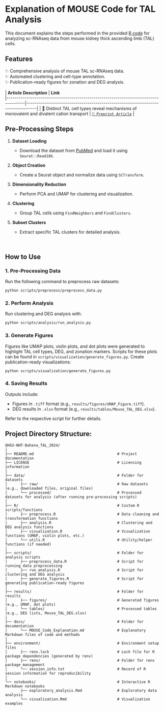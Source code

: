 # Explanation of MOUSE Code for TAL Analysis
This document explains the steps performed in the provided [R code](https://cran.r-project.org/) for analyzing sc-RNAseq data from mouse kidney thick ascending limb (TAL) cells.
<br>
## Features
✨ Comprehensive analysis of mouse TAL sc-RNAseq data. <br>
✨ Automated clustering and cell-type annotation. <br>
✨ Publication-ready figures for zonation and DEG analysis. <br>
<br>
| **Article Description**                                                               | **Link**                                                                                           
|---------------------------------------------------------------------------------------|-----------------------------------------------------------------------------------|
| 🧬 Distinct TAL cell types reveal mechanisms of monovalent and divalent cation transport | [`📄 Preprint Article`](https://www.biorxiv.org/content/10.1101/2025.01.16.633282v1) |
<br>

## Pre-Processing Steps
1. **Dataset Loading**  
   - Download the dataset from [PubMed](https://pubmed.ncbi.nlm.nih.gov/31689386/) and load it using `Seurat::Read10X`.

2. **Object Creation**  
   - Create a Seurat object and normalize data using `SCTransform`.

3. **Dimensionality Reduction**  
   - Perform PCA and UMAP for clustering and visualization.

4. **Clustering**  
   - Group TAL cells using `FindNeighbors` and `FindClusters`.

5. **Subset Clusters**  
   - Extract specific TAL clusters for detailed analysis.
<br>

## How to Use

### 1. Pre-Processing Data
Run the following command to preprocess raw datasets:
```bash
python scripts/preprocess/preprocess_data.py
```

### 2. Perform Analysis
Run clustering and DEG analysis with:
```bash
python scripts/analysis/run_analysis.py
```

### 3. Generate Figures  
Figures like UMAP plots, violin plots, and dot plots were generated to highlight TAL cell types, DEG, and zonation markers. Scripts for these plots can be found in `scripts/visualization/generate_figures.py`.
Create publication-ready visualizations:
```bash
python scripts/visualization/generate_figures.py
```

### 4. Saving Results
Outputs include:
- Figures in `.tiff` format (e.g., `results/figures/UMAP_Figure.tiff`).
- DEG results in `.xlsx` format (e.g., `results/tables/Mouse_TAL_DEG.xlsx`).

Refer to the respective script for further details.
<br>

## Project Directory Structure:
```
OHSU-NHT-Bahena_TAL_2024/
│
├── README.md                                      # Project documentation
├── LICENSE                                        # Licensing information
│
├── data/                                          # Folder for datasets
│      ├── raw/                                    # Raw datasets (e.g., downloaded files, original files)
│      └── processed/                              # Processed datasets for analysis (after running pre-processing scripts)
│
├── R/                                             # Custom R scripts/functions
│      ├── preprocess.R                            # Data cleaning and transformation functions
│      ├── analysis.R                              # Clustering and DEG analysis functions
│      ├── visualization.R                         # Visualization functions (UMAP, violin plots, etc.)
│      └── utils.R                                 # Utility/helper functions (if needed)
│
├── scripts/                                       # Folder for analysis scripts
│      ├── preprocess_data.R                       # Script for running data preprocessing
│      ├── run_analysis.R                          # Script for clustering and DEG analysis
│      ├── generate_figures.R                      # Script for generating publication-ready figures
│
├── results/                                       # Folder for results
│      ├── figures/                                # Generated figures (e.g., UMAP, dot plots)
│      └── tables/                                 # Processed tables (e.g., DEG lists, Mouse_TAL_DEG.xlsx)
│
├── docs/                                          # Folder for documentation
│      └── MOUSE_Code_Explanation.md               # Explanatory Markdown files of code and methods
│
├── environment/                                   # Environment setup files
│      ├── renv.lock                               # Lock file for R package dependencies (generated by renv)
│      ├── renv/                                   # Folder for renv package management
│      └── session_info.txt                        # Record of R session information for reproducibility
│
└── notebooks/                                     # Interactive R Markdown notebooks
       ├── exploratory_analysis.Rmd                # Exploratory data analysis
       └── visualization.Rmd                       # Visualization examples
```
